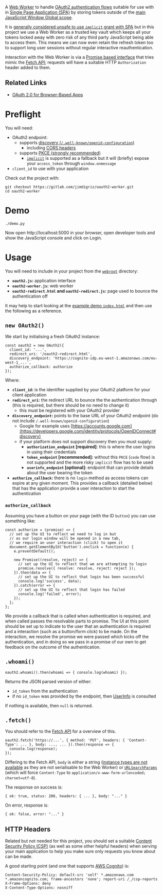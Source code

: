 A [Web Worker](https://developer.mozilla.org/en-US/docs/Web/API/Worker) to handle [OAuth2 authentication flows](https://oauth.net/articles/authentication/) suitable for use with in [Single Page Application (SPA)](https://tools.ietf.org/html/draft-ietf-oauth-browser-based-apps) by storing tokens outside of the [main JavaScript Window Global scope](https://developer.mozilla.org/en-US/docs/Web/API/Window).

It is [generally considered unsafe to use `implicit` grant with SPA](https://auth0.com/blog/oauth2-implicit-grant-and-spa/) but in this project we use a Web Worker as a trusted key vault which keeps all your tokens locked away with zero risk of any third party JavaScript being able to access them.  This means we can now even retain the refresh token too to support long user sessions without regular interactive reauthentication.

Interaction with the Web Worker is via a [Promise based interface](https://developer.mozilla.org/en-US/docs/Web/JavaScript/Reference/Global_Objects/Promise) that tries mimic the [Fetch API](https://developer.mozilla.org/en-US/docs/Web/API/Fetch_API); requests will have a suitable HTTP `Authorization` header added to them.

## Related Links

 * [OAuth 2.0 for Browser-Based Apps](https://datatracker.ietf.org/doc/draft-ietf-oauth-browser-based-apps/)

# Preflight

You will need:

 * OAuth2 endpoint:
     * supports [discovery (`/.well-known/openid-configuration`)](https://www.rfc-editor.org/rfc/rfc8414.html)
         * including [CORS headers](https://developer.mozilla.org/en-US/docs/Web/HTTP/CORS)
     * supports [PKCE (strongly recommended)](https://oauth.net/2/pkce/)
         * [`implicit`](https://tools.ietf.org/html/rfc6749#section-1.3.2) is supported as a fallback but it will (briefly) expose your `access_token` through `window.onmessage`
 * `client_id` to use with your application

Check out the project with:

    git checkout https://gitlab.com/jimdigriz/oauth2-worker.git
    cd oauth2-worker

# Demo

    ./demo.py

Now open http://localhost:5000 in your browser, open developer tools and show the JavaScript console and click on Login.

# Usage

You will need to include in your project from the [`webroot`](webroot) directory:

 * **`oauth2.js`:** application interface
 * **`oauth2-worker.js`:** web worker
 * **`oauth2-redirect.html` and `oauth2-redirect.js`:** page used to bounce the authentication off

It may help to start looking at the [example demo `index.html`](webroot/index.html) and then use the following as a reference.

## `new OAuth2()`

We start by initialising a fresh OAuth2 instance:

    const oauth2 = new OAuth2({
      client_id: '...',
      redirect_uri: '/oauth2-redirect.html',
      discovery_endpoint: 'https://cognito-idp.eu-west-1.amazonaws.com/eu-west-1_...',
      authorize_callback: authorize
    });

Where:

 * **`client_id`:** is the identifier supplied by your OAuth2 platform for your client application
 * **`redirect_uri`:** the redirect URL to bounce the the authentication through (this is required, but there should be no need to change it)
     * this must be registered with your OAuth2 provider
 * **`discovery_endpoint`:** points to the base URL of your OAuth2 endpoint (do not include `/.well-known/openid-configuration`)
     * Google for example uses [https://accounts.google.com](https://developers.google.com/identity/protocols/OpenIDConnect#discovery)
     * if your platform does not support discovery then you must supply:
         * **`authorization_endpoint` [required]**: this is where the user logins in using their credentials
         * **`token_endpoint` [recommended]:** without this `PKCE` (`code` flow) is not supported and the more risky `implicit` flow has to be used
         * **`userinfo_endpoint` [optional]:** endpoint that can provide details about the user bearing the token
 * **`authorize_callback`:** there is no `login` method as access tokens can expire at any given moment.  This provides a callback (detailed below) that has the application provide a user interaction to start the authentication 

### `authorize_callback`

Assuming you have a button on your page (with the ID `button`) you can use something like:

    const authorize = (promise) => {
      // set up the UI to reflect we need to log in but
      // as our login window will be opened in a new tab,
      // we require an user interaction (click) to open it
      document.getElementById('button').onclick = function(e) {
        e.preventDefault();

        new Promise((resolve, reject) => {
          // set up the UI to reflect that we are attempting to login
          promise.resolve({ resolve: resolve, reject: reject });
        }).then(data => {
          // set up the UI to reflect that login has been successful
          console.log('success', data);
        }).catch(error => {
          // set up the UI to reflect that login has failed
          console.log('failed', error);
        });
      };
    };

We provide a callback that is called when authentication is required, and when called passes the resolvable parts to promise.  The UI at this point should be set up to indicate to the user that an authentication is required and a interaction (such as a button/form click) to be made.  On the interaction, we resolve the promise we were passed which kicks off the authentication, and in doing so we pass in a promise of our own to get feedback on the outcome of the authentication.

## `.whoami()`

    oauth2.whoami().then(whoami => { console.log(whoami) });

Returns the JSON parsed version of either:

 * `id_token` from the authentication
 * if no `id_token` was provided by the endpoint, then [UserInfo](https://openid.net/specs/openid-connect-core-1_0.html#UserInfo) is consulted

If nothing is available, then `null` is returned.

## `.fetch()`

You should refer to the [Fetch API](https://developer.mozilla.org/en-US/docs/Web/API/Fetch_API) for a overview of this.

    oauth2.fetch('https://...', { method: 'PUT', headers: { 'Content-Type': ... }, body: ..., ... }).then(response => {
      console.log(response);
    });

Differing to the Fetch API, `body` is either a string ([instance types are not available](https://developer.mozilla.org/en-US/docs/Web/API/Fetch_API/Using_Fetch#Body) as they are not serialisable to the Web Worker) or [`URLSearchParams`](https://developer.mozilla.org/en-US/docs/Web/API/URLSearchParams) (which will force `Content-Type` to `application/x-www-form-urlencoded; charset=utf-8`).

The response on success is:

    { ok: true, status: 200, headers: { ... }, body: "..." }

On error, response is:

    { ok: false, error: "..." }

## HTTP Headers

Related but not needed for this project, you should set a suitable [Content Security Policy (CSP)](https://developer.mozilla.org/en-US/docs/Web/HTTP/CSP) (as well as some other helpful headers) when serving your main application to help you make sure only requests you know about can be made.

A good starting point (and one that supports [AWS Cognito](https://aws.amazon.com/cognito/)) is:

    Content-Security-Policy: default-src 'self' *.amazonaws.com *.amazoncognito.com; frame-ancestors 'none'; report-uri /_/csp-reports
    X-Frame-Options: deny
    X-Content-Type-Options: nosniff
